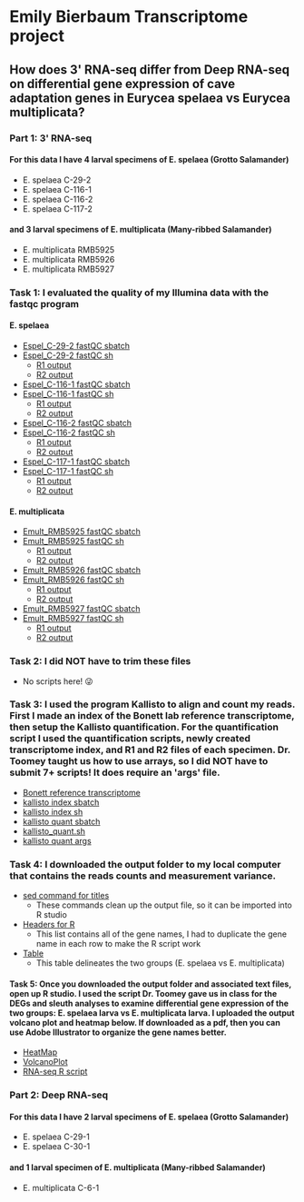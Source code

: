 # Emily Bierbaum Transcriptome project
## How does 3' RNA-seq differ from Deep RNA-seq on differential gene expression of cave adaptation genes in Eurycea spelaea vs Eurycea multiplicata?

### Part 1: 3' RNA-seq 
#### For this data I have 4 larval specimens of E. spelaea (Grotto Salamander)
- E. spelaea C-29-2
- E. spelaea C-116-1
- E. spelaea C-116-2
- E. spelaea C-117-2

#### and 3 larval specimens of E. multiplicata (Many-ribbed Salamander)
- E. multiplicata RMB5925
- E. multiplicata RMB5926
- E. multiplicata RMB5927

### Task 1: I evaluated the quality of my Illumina data with the fastqc program
#### E. spelaea
- [Espel_C-29-2 fastQC sbatch](Espel_C292_fastqc.sbatch)
- [Espel_C-29-2 fastQC sh](Espel_C292_fastqc.sh)
    - [R1 output](Espel_C292_R1_fastqc.html)
    - [R2 output](Espel_C292_R2_fastqc.html)
- [Espel_C-116-1 fastQC sbatch](Espel_C1161_fastqc.sbatch)
- [Espel_C-116-1 fastQC sh](Espel_C1161_fastqc.sh)
    - [R1 output](Espel_C1161_R1_fastqc.html)
    - [R2 output](Espel_C1161_R2_fastqc.html)
- [Espel_C-116-2 fastQC sbatch](Espel_C1162_fastqc.sbatch)
- [Espel_C-116-2 fastQC sh](Espel_C1162_fastqc.sh)
    - [R1 output](Espel_C1162_R1_fastqc.html)
    - [R2 output](Espel_C1162_R2_fastqc.html)
- [Espel_C-117-1 fastQC sbatch](Espel_C1171_fastqc.sbatch)
- [Espel_C-117-1 fastQC sh](Espel_C1171_fastqc.sh)
    - [R1 output](Espel_C1171_R1_fastqc.html)
    - [R2 output](Espel_C1171_R2_fastqc.html)
#### E. multiplicata
- [Emult_RMB5925 fastQC sbatch](Emult_RMB5925_fastqc.sbatch)
- [Emult_RMB5925 fastQC sh](Emult_RMB5925_fastqc.sh)
    - [R1 output](Emult_RMB5925_R1_fastqc.html)
    - [R2 output](Emult_RMB5925_R2_fastqc.html)
- [Emult_RMB5926 fastQC sbatch](Emult_RMB5926_fastqc.sbatch)
- [Emult_RMB5926 fastQC sh](Emult_RMB5926_fastqc.sh)
    - [R1 output](Emult_RMB5926_R1_fastqc.html)
    - [R2 output](Emult_RMB5926_R2_fastqc.html)
- [Emult_RMB5927 fastQC sbatch](Emult_RMB5927_fastqc.sbatch)
- [Emult_RMB5927 fastQC sh](Emult_RMB5927_fastqc.sh)
    - [R1 output](Emult_RMB5927_R1_fastqc.html)
    - [R2 output](Emult_RMB5927_R2_fastqc.html)
 
### Task 2: I did NOT have to trim these files
-  No scripts here! 😜

### Task 3: I used the program Kallisto to align and count my reads. First I made an index of the Bonett lab reference transcriptome, then setup the Kallisto quantification. For the quantification script I used the quantification scripts, newly created transcriptome index, and R1 and R2 files of each specimen. Dr. Toomey taught us how to use arrays, so I did NOT have to submit 7+ scripts! It does require an 'args' file.
- [Bonett reference transcriptome](updated_transcriptome.fasta)
- [kallisto index sbatch](kallisto_index.sbatch)
- [kallisto index sh](kallisto_index.sh)
- [kallisto quant sbatch](kallisto_quant.sbatch)
- [kallisto_quant.sh](kallisto_quant.sh)
- [kallisto quant args](kallisto_quant.args)

### Task 4: I downloaded the output folder to my local computer that contains the reads counts and measurement variance.
- [sed command for titles](sed_titles.sh)
    - These commands clean up the output file, so it can be imported into R studio
- [Headers for R](TTC_double_header_nocomma.txt)
    - This list contains all of the gene names, I had to duplicate the gene name in each row to make the R script work
- [Table](ExpTable_TTC.txt)
    - This table delineates the two groups (E. spelaea vs E. multiplicata)

#### Task 5: Once you downloaded the output folder and associated text files, open up R studio. I used the script Dr. Toomey gave us in class for the DEGs and sleuth analyses to examine differential gene expression of the two groups: E. spelaea larva vs E. multiplicata larva. I uploaded the output volcano plot and heatmap below. If downloaded as a pdf, then you can use Adobe Illustrator to organize the gene names better.
- [HeatMap](heatmap.pdf)
- [VolcanoPlot](volcanoplot.pdf)
- [RNA-seq R script](RNA-seq.R)

### Part 2: Deep RNA-seq 
#### For this data I have 2 larval specimens of E. spelaea (Grotto Salamander)
- E. spelaea C-29-1
- E. spelaea C-30-1

#### and 1 larval specimen of E. multiplicata (Many-ribbed Salamander)
- E. multiplicata C-6-1
